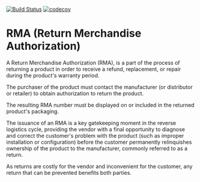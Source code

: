 [![Build Status](https://travis-ci.org/forgeflow/stock-rma.svg?branch=13.0)](https://travis-ci.org/forgeflow/stock-rma)
[![codecov](https://codecov.io/gh/forgeflow/stock-rma/branch/13.0/graph/badge.svg)](https://codecov.io/gh/forgeflow/stock-rma)

RMA (Return Merchandise Authorization)
======================================

A Return Merchandise Authorization (RMA), is a part of the process of
returning a product in order to receive a refund, replacement, or repair
during the product's warranty period.

The purchaser of the product must contact the manufacturer (or distributor
or retailer) to obtain authorization to return the product.

The resulting RMA number must be displayed on or included in the returned
product's packaging.

The issuance of an RMA is a key gatekeeping moment in the reverse logistics
cycle, providing the vendor with a final opportunity to diagnose and correct
the customer's problem with the product (such as improper installation or
configuration) before the customer permanently relinquishes ownership
of the product to the manufacturer, commonly referred to as a return.

As returns are costly for the vendor and inconvenient for the customer,
any return that can be prevented benefits both parties.
